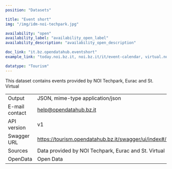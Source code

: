 ```yaml
---
position: "Datasets"

title: "Event short"
img: "/img/idm-noi-techpark.jpg"

availability: "open"
availability_label: "availability_open_label"
availability_description: "availability_open_description"

doc_link: "it.bz.opendatahub.eventshort"
example_link: "today.noi.bz.it, noi.bz.it/it/event-calendar, virtual.noi.bz.it/programma.html"

datatype: "Tourism"
---
```


This dataset contains events provided by NOI Techpark, Eurac and St. Virtual

|                |                                                                |
| :------------- | -------------------------------------------------------------- |
| Output         | JSON, mime-type application/json                               |
| E-mail contact | help@opendatahub.bz.it                                         |
| API version    | v1                                                             |
| Swagger URL    | https://tourism.opendatahub.bz.it/swagger/ui/index#/EventShort |
| Sources        | Data provided by NOI Techpark, Eurac and St. Virtual           |
| OpenData       | Open Data                                                      |
